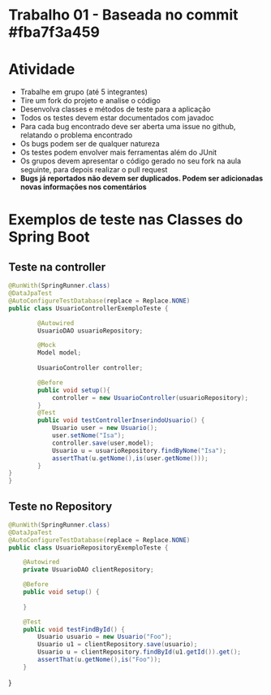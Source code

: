 # Trabalho 01 - Baseada no commit #fba7f3a459
# Atividade
* Trabalhe em grupo (até 5 integrantes)
* Tire um fork do projeto e analise o código
* Desenvolva classes e métodos de teste para a aplicação
* Todos os testes devem estar documentados com javadoc
* Para cada bug encontrado deve ser aberta uma issue no github, relatando o problema encontrado
* Os bugs podem ser de qualquer natureza
* Os testes podem envolver mais ferramentas além do JUnit
* Os grupos devem apresentar o código gerado no seu fork na aula seguinte, para depois realizar o pull request
* **Bugs já reportados não devem ser duplicados. Podem ser adicionadas novas informações nos comentários**

# Exemplos de teste nas Classes do Spring Boot
## Teste na controller
```java
@RunWith(SpringRunner.class)
@DataJpaTest
@AutoConfigureTestDatabase(replace = Replace.NONE)
public class UsuarioControllerExemploTeste {

        @Autowired
        UsuarioDAO usuarioRepository;

        @Mock
        Model model;
    
        UsuarioController controller;

        @Before
        public void setup(){
            controller = new UsuarioController(usuarioRepository);
        }
        @Test
        public void testControllerInserindoUsuario() {
            Usuario user = new Usuario();
            user.setNome("Isa");
            controller.save(user,model);
            Usuario u = usuarioRepository.findByNome("Isa");
            assertThat(u.getNome(),is(user.getNome()));
        }
}
}
```
## Teste no Repository
```java
@RunWith(SpringRunner.class)
@DataJpaTest
@AutoConfigureTestDatabase(replace = Replace.NONE)
public class UsuarioRepositoryExemploTeste {

    @Autowired
    private UsuarioDAO clientRepository;

    @Before
    public void setup() {
        
    }

    @Test
    public void testFindById() {
        Usuario usuario = new Usuario("Foo");
        Usuario u1 = clientRepository.save(usuario);
        Usuario u = clientRepository.findById(u1.getId()).get();
        assertThat(u.getNome(),is("Foo"));
    }
```
}